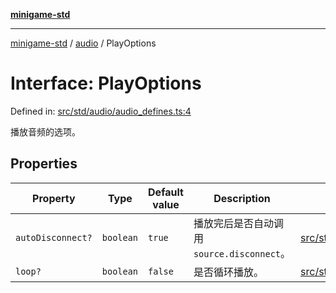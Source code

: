 [**minigame-std**](../../../README.md)

***

[minigame-std](../../../README.md) / [audio](../README.md) / PlayOptions

# Interface: PlayOptions

Defined in: [src/std/audio/audio\_defines.ts:4](https://github.com/JiangJie/minigame-std/blob/c702c23d8258d9dd96d873df515d0027c84fb302/src/std/audio/audio_defines.ts#L4)

播放音频的选项。

## Properties

| Property | Type | Default value | Description | Defined in |
| ------ | ------ | ------ | ------ | ------ |
| <a id="autodisconnect"></a> `autoDisconnect?` | `boolean` | `true` | 播放完后是否自动调用 `source.disconnect`。 | [src/std/audio/audio\_defines.ts:15](https://github.com/JiangJie/minigame-std/blob/c702c23d8258d9dd96d873df515d0027c84fb302/src/std/audio/audio_defines.ts#L15) |
| <a id="loop"></a> `loop?` | `boolean` | `false` | 是否循环播放。 | [src/std/audio/audio\_defines.ts:9](https://github.com/JiangJie/minigame-std/blob/c702c23d8258d9dd96d873df515d0027c84fb302/src/std/audio/audio_defines.ts#L9) |
